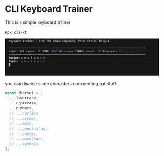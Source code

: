 # CLI Keyboard Trainer 

This is a simple keyboard trainer

`npx cli-kt`

![](screenshot.jpg)

you can disable some characters commenting out stuff:

```js
const charset = [
  ...lowercase,
  ...uppercase,
  ...numbers,
  // ...curlies,
  // ...arrows,
  // ...math,
  // ...punctuation,
  // ...quotes,
  // ...pathChars,
  // ...symbols,
];
```
